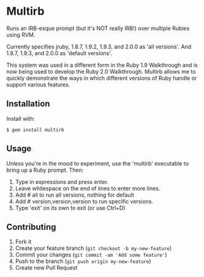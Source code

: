# Multirb

Runs an IRB-esque prompt (but it's NOT really IRB!) over multiple Rubies using RVM.

Currently specifies jruby, 1.8.7, 1.9.2, 1.9.3, and 2.0.0 as 'all versions'.
And 1.8.7, 1.9.3, and 2.0.0 as 'default versions'.

This system was used in a different form in the Ruby 1.9 Walkthrough and is now
being used to develop the Ruby 2.0 Walkthrough. Multirb allows me to quickly
demonstrate the ways in which different versions of Ruby handle or support
various features.

## Installation

Install with:

    $ gem install multirb


## Usage

Unless you're in the mood to experiment, use the 'multirb' executable to
bring up a Ruby prompt. Then:

1. Type in expressions and press enter.
2. Leave whitespace on the end of lines to enter more lines.
3. Add # all to run all versions, nothing for default
4. Add # version,version,version to run specific versions.
5. Type 'exit' on its own to exit (or use Ctrl+D)

## Contributing

1. Fork it
2. Create your feature branch (`git checkout -b my-new-feature`)
3. Commit your changes (`git commit -am 'Add some feature'`)
4. Push to the branch (`git push origin my-new-feature`)
5. Create new Pull Request